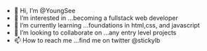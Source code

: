 - 👋 Hi, I’m @YoungSee
- 👀 I’m interested in ...becoming a fullstack web developer
- 🌱 I’m currently learning ...foundations in html,css, and javascript
- 💞️ I’m looking to collaborate on ...any entry level projects
- 📫 How to reach me ...find me on twitter @stickylb

<!---
YoungSee/YoungSee is a ✨ special ✨ repository because its `README.md` (this file) appears on your GitHub profile.
You can click the Preview link to take a look at your changes.
--->
